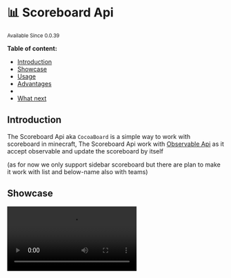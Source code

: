 # 📊 Scoreboard Api

<sup>
Available Since 0.0.39
</sup>

**Table of content:**
- [Introduction](#introduction)
- [Showcase](#showcase)
- [Usage](#usage)
- [Advantages](#advantages)
- [](#include-in-your-project)
- [What next](#what-next)

## Introduction
The Scoreboard Api aka `CocoaBoard` is a simple way to work with scoreboard in minecraft,
The Scoreboard Api work with [Observable Api](observable.md) as it accept observable and update the scoreboard by itself

(as for now we only support sidebar scoreboard but there are plan to make it work with list and below-name also with teams)

## Showcase

<video src="scoreboard-showcase.mp4" preview-src="scoreboard-showcase.png" />

<video src="scoreboard-helloworld.mp4" preview-src="scoreboard-hellowolrd.png" />

<video src="scoreboard-system-info.mp4" preview-src="scoreboard-system-info.png" />

<img src="scoreboard-animation.gif"  alt="Scoreboard-animation.gif"/>

## Usage
First we will want to create BoardManager
<tabs>
<tab title="BoardManager.java">

```java
public class BoardManager {
    private final Map<UUID, CocoaBoard> boards = new HashMap<>();
    private final MutableObservable<Long> heartbeatTime;
    private BukkitTask cprTask;

    public BoardManager() {
        this.heartbeatTime = Observable.mutable(0L);
    }

    public void initialize(JavaPlugin plugin) {
        if (cprTask != null)
            return;

        cprTask = new BukkitRunnable() {
            @Override
            public void run() {
                heartbeat();
            }
        }.runTaskTimer(plugin, 0, 1);
    }

    public void heartbeat() {
        long startTime = System.currentTimeMillis();

        for (CocoaBoard board : boards.values())
            board.heartbeat();

        long endTime = System.currentTimeMillis();
        
        // can be used to get duration of heartbeat
        heartbeatTime.set(endTime - startTime); 
    }

    public CocoaBoard getBoard(Player player) {
        return boards.computeIfAbsent(
                player.getUniqueId(), 
                uuid -> SpigotCocoaBoard.create(
                        player, // Player to create scoreboard for
                        "example", // Objective id
                        Component.text("Test") // name could be observable
                )
        );
    }

    public void unregisterBoard(UUID targetUUID) {
        CocoaBoard board = boards.remove(targetUUID);
        if (board != null)
            board.delete();
    }
    
    public void disable() {
        if (cprTask == null)
            return;

        cprTask.cancel();
        cprTask = null;

        for (CocoaBoard board : boards.values())
            board.delete();


        boards.clear();
    }

    // Getters
    public Observable<Long> getHeartbeatTime() {
        return heartbeatTime;
    }
}
```

</tab>
</tabs>

## Advantages

## Include in your project
<tabs>
<tab title="Standalone">
<tabs>
<tab title="Maven">

```xml
<repositories>
    <repository>
        <id>apartium-releases</id>
        <url>https://nexus.voigon.dev/repository/apartium-releases</url>
    </repository>
</repositories>

<dependencies>
<dependency>
    <groupId>net.apartium.cocoa-beans</groupId>
    <artifactId>scoreboard</artifactId>
    <version>%version%</version>
</dependency>
</dependencies>
```

</tab>

<tab title="Gradle">

```groovy
repositories {
    maven {
        name 'apartium-releases'
        url 'https://nexus.voigon.dev/repository/apartium-releases'
    }
}

dependencies {
    compileOnly("net.apartium.cocoa-beans:scoreboard:%version%")
}
```

</tab>

<tab title="Gradle - Kotlin">

```kotlin
repositories {
    maven {
        name = "apartium-releases"
        url = uri("https://nexus.voigon.dev/repository/apartium-releases")
    }
}

dependencies {
    compileOnly("net.apartium.cocoa-beans:scoreboard:%version%")
}
```

</tab>
</tabs>
</tab>
<tab title="Spigot">
<tabs>
<tab title="Maven">

```xml
<repositories>
    <repository>
        <id>apartium-releases</id>
        <url>https://nexus.voigon.dev/repository/apartium-releases</url>
    </repository>
</repositories>

<dependencies>
<dependency>
    <groupId>net.apartium.cocoa-beans</groupId>
    <artifactId>scoreboard-spigot</artifactId>
    <version>%version%</version>
</dependency>
</dependencies>
```

</tab>

<tab title="Gradle">

```groovy
repositories {
    maven {
        name 'apartium-releases'
        url 'https://nexus.voigon.dev/repository/apartium-releases'
    }
}

dependencies {
    compileOnly("net.apartium.cocoa-beans:scoreboard-spigot:%version%")
}
```

</tab>

<tab title="Gradle - Kotlin">

```kotlin
repositories {
    maven {
        name = "apartium-releases"
        url = uri("https://nexus.voigon.dev/repository/apartium-releases")
    }
}

dependencies {
    compileOnly("net.apartium.cocoa-beans:scoreboard-spigot:%version%")
}
```

</tab>
</tabs>
</tab>
<tab title="Minestom">
<tabs>
<tab title="Maven">

```xml
<repositories>
    <repository>
        <id>apartium-releases</id>
        <url>https://nexus.voigon.dev/repository/apartium-releases</url>
    </repository>
</repositories>

<dependencies>
<dependency>
    <groupId>net.apartium.cocoa-beans</groupId>
    <artifactId>scoreboard-minestom</artifactId>
    <version>%version%</version>
</dependency>
</dependencies>
```

</tab>

<tab title="Gradle">

```groovy
repositories {
    maven {
        name 'apartium-releases'
        url 'https://nexus.voigon.dev/repository/apartium-releases'
    }
}

dependencies {
    compileOnly("net.apartium.cocoa-beans:scoreboard-minestom:%version%")
}
```

</tab>

<tab title="Gradle - Kotlin">

```kotlin
repositories {
    maven {
        name = "apartium-releases"
        url = uri("https://nexus.voigon.dev/repository/apartium-releases")
    }
}

dependencies {
    compileOnly("net.apartium.cocoa-beans:scoreboard-minestom:%version%")
}
```

</tab>
</tabs>
</tab>
</tabs>

## What next
* [](animation.md)
* [Javadocs](https://cocoa-beans.apartium.net/%version%/scoreboard/net/apartium/cocoabeans/scoreboard/package-summary.html)
